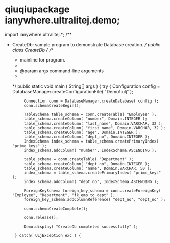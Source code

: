 # qiuqiupackage ianywhere.ultralitej.demo;
import ianywhere.ultralitej.*;
/**
 * CreateDb: sample program to demonstrate Database creation.
 */
public class CreateDb
{
    /**
     * mainline for program.
     *
     * @param args command-line arguments
     *
     */
    public static void main
        ( String[] args )
    {
        try {
            Configuration config = DatabaseManager.createConfigurationFile( "Demo1.ulj" );

            Connection conn = DatabaseManager.createDatabase( config );
            conn.schemaCreateBegin();
    
            TableSchema table_schema = conn.createTable( "Employee" );
            table_schema.createColumn( "number", Domain.INTEGER );
            table_schema.createColumn( "last_name", Domain.VARCHAR, 32 );
            table_schema.createColumn( "first_name", Domain.VARCHAR, 32 );
            table_schema.createColumn( "age", Domain.INTEGER );
            table_schema.createColumn( "dept_no", Domain.INTEGER );
            IndexSchema index_schema = table_schema.createPrimaryIndex( "prime_keys" );
            index_schema.addColumn( "number", IndexSchema.ASCENDING );
    
            table_schema = conn.createTable( "Department" );
            table_schema.createColumn( "dept_no", Domain.INTEGER );
            table_schema.createColumn( "name", Domain.VARCHAR, 50 );
            index_schema = table_schema.createPrimaryIndex( "prime_keys" );
            index_schema.addColumn( "dept_no", IndexSchema.ASCENDING );

            ForeignKeySchema foreign_key_schema = conn.createForeignKey( "Employee", "Department", "fk_emp_to_dept" );
            foreign_key_schema.addColumnReference( "dept_no", "dept_no" );
    
            conn.schemaCreateComplete();

            conn.release();

            Demo.display( "CreateDb completed successfully" );

        } catch( ULjException exc ) {
